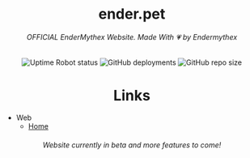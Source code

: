 <h1 align="center">ender.pet</h1>

<h6 align="center">OFFICIAL EnderMythex Website. Made With 💗 by Endermythex</h6>

<p align="center">
  <img alt="Uptime Robot status" src="https://img.shields.io/uptimerobot/status/m797585685-426f198606d5c126a01cc7f5">
  <img alt="GitHub deployments" src="https://img.shields.io/github/deployments/EnderMythex/EnderMythex.github.io/github-pages">
  <img alt="GitHub repo size" src="https://img.shields.io/github/repo-size/EnderMythex/EnderMythex.github.io">
</p>

<h1 align="center">Links</h1>

- Web
  - [Home](https://endermythex.github.io/ender.pet)

<h6 align="center">Website currently in beta and more features to come!</h6>
